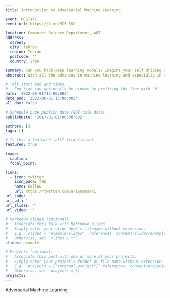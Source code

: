 ```yaml
---
title: Introduction to Adversarial Machine Learning

event: MCSTalk
event_url: https://t.me/MCS_SSC

location: Computer Science Department, AUT
address:
  street:
  city: Tehran
  region: Tehran
  postcode: ''
  country: Iran

summary: Can you hack deep learning models? Imagine your self driving car sees a `Stop` sign and thinks, yea that is definitely a `120km/h speed limit` sign.
abstract: With all the advances in machine learning and especially in deep learning, you may think that these models are robust and almost perfect in at least the easier tasks such as identifying animals. Unfortunately you're wrong. While these models have shown great achievements in many tasks, even better than humans, they're very vulnerable to a family of attacks called `Adversarial Attacks`, an unsolved problem and an active field of research in machine learning, which we are going to talk about in this presentation

# Talk start and end times.
#   End time can optionally be hidden by prefixing the line with `#`.
date: '2022-06-01T13:00:00Z'
date_end: '2022-06-01T15:00:00Z'
all_day: false

# Schedule page publish date (NOT talk date).
publishDate: '2017-01-01T00:00:00Z'

authors: []
tags: []

# Is this a featured talk? (true/false)
featured: true

image:
  caption:
  focal_point:

links:
  - icon: twitter
    icon_pack: fab
    name: Follow
    url: https://twitter.com/arianamaani
url_code: ''
url_pdf: ''
url_slides: ''
url_video: ''

# Markdown Slides (optional).
#   Associate this talk with Markdown slides.
#   Simply enter your slide deck's filename without extension.
#   E.g. `slides = "example-slides"` references `content/slides/example-slides.md`.
#   Otherwise, set `slides = ""`.
slides: example

# Projects (optional).
#   Associate this post with one or more of your projects.
#   Simply enter your project's folder or file name without extension.
#   E.g. `projects = ["internal-project"]` references `content/project/deep-learning/index.md`.
#   Otherwise, set `projects = []`.
projects:
---
```

Adversarial Machine Learning